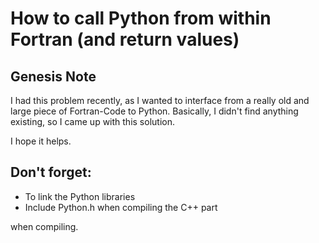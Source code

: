 # How to call Python from within Fortran (and return values)

## Genesis Note

I had this problem recently, as I wanted to interface from a really old and large
piece of Fortran-Code to Python. Basically, I didn't find anything existing, so
I came up with this solution.

I hope it helps.


## Don't forget:

* To link the Python libraries
* Include Python.h when compiling the C++ part

when compiling.
